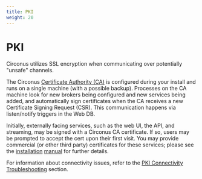 ```yaml
---
title: PKI
weight: 20
---
```


# PKI

Circonus utilizes SSL encryption when communicating over potentially "unsafe" channels.

The Circonus [Certificate Authority (CA)](/circonus/on-premises/roles-services/ca) is configured during your install and runs on a single machine (with a possible backup).  Processes on the CA machine look for new brokers being configured and new services being added, and automatically sign certificates when the CA receives a new Certificate Signing Request (CSR).  This communication happens via listen/notify triggers in the Web DB.

Initially, externally facing services, such as the web UI, the API, and streaming, may be signed with a Circonus CA certificate. If so, users may be prompted to accept the cert upon their first visit.  You may provide commercial (or other third party) certificates for these services; please see the [installation](/circonus/on-premises/installation/getting-started/#PublicKeyInfrastructurePKI) [manual](/circonus/on-premises/installation/installation/#AddressingPKIRequirements) for further details.

For information about connectivity issues, refer to the [PKI Connectivity Troubleshooting](/circonus/on-premises/troubleshooting/#pki-connectivity-troubleshooting) section.
